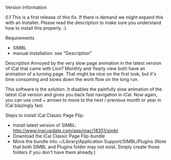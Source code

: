 Version Information

0.1
This is a first release of this fix. If there is demand we might expand this with an Installer. Please read the description to make sure you understand how to install this properly. :)

Requirements
- SIMBL
- manual installation: see "Description"

Description
Annoyed by the very slow page animation in the latest version of iCal that came with Lion? Monthly and Yearly view both have an animation of a turning page. That might be nice on the first look, but it's time consuming and slows down the work flow on the long run.

This software is the solution. It disables the painfully slow animation of the latest iCal version and gives you back fast navigation in iCal. Now again, you can use cmd + arrows to move to the next  / previous month or year in iCal blazingly fast.

Steps to install iCal Classic Page Flip:
- Install latest version of SIMBL: http://www.macupdate.com/app/mac/18351/simbl
- Download the iCal Classic Page Flip-bundle
- Move the bundle into ~/Library/Application Support/SIMBL/Plugins (Note that both SIMBL and Plugins folder may not exist. Simply create those folders if you don't have them already.)